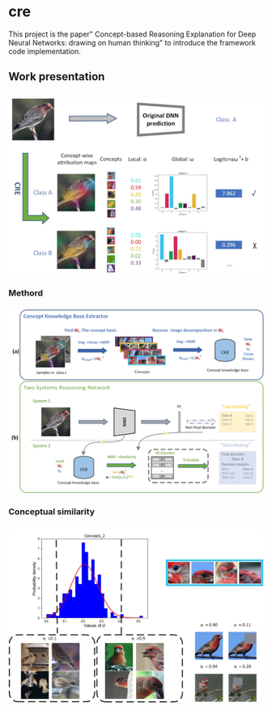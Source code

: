 # cre





This project is the paper" Concept-based Reasoning Explanation for Deep Neural Networks: drawing on human thinking" to introduce the framework code implementation.

 

## Work presentation  

## ![](./figs/Figure_1.jpg) 



### Methord

### ![](./figs/Figure_2.jpg ) 



### Conceptual similarity

### ![](./figs/Figure_3.jpg) 

### 

## 
